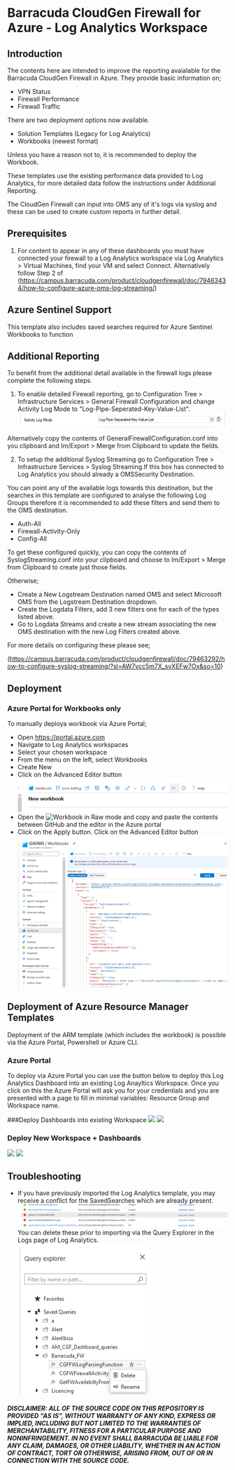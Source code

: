 # Barracuda CloudGen Firewall for Azure - Log Analytics Workspace

## Introduction
The contents here are intended to improve the reporting avaialable for the Barracuda CloudGen Firewall in Azure.  They provide basic information on;

- VPN Status
- Firewall Performance
- Firewall Traffic

There are two deployment options now available. 
 - Solution Templates (Legacy for Log Analytics)
 - Workbooks (newest format)

Unless you have a reason not to, it is recommended to deploy the Workbook. 


These templates use the existing performance data provided to Log Analytics, for more detailed data follow the instructions under Additional Reporting.

The CloudGen Firewall can input into OMS any of it's logs via syslog and these can be used to create custom reports in further detail. 

## Prerequisites

1. For content to appear in any of these dashboards you must have connected your firewall to a Log Analytics workspace via Log Analytics > Virtual Machines, find your VM and select Connect. Alternatively follow Step 2 of (https://campus.barracuda.com/product/cloudgenfirewall/doc/79463434/how-to-configure-azure-oms-log-streaming/)

## Azure Sentinel Support
This template also includes saved searches required for Azure Sentinel Workbooks to function

## Additional Reporting
To benefit from the additional detail available in the firewall logs please complete the following steps. 

1. To enable detailed Firewall reporting, go to Configuration Tree > Infrastructure Services > General Firewall Configuration and change Activity Log Mode to "Log-Pipe-Seperated-Key-Value-List". 
![Enable Firewall Activity Log](images/enableactivitylog.png)

Alternatively copy the contents of GeneralFirewallConfiguration.conf into you clipboard and Im/Export > Merge from Clipboard to update the fields.

2. To setup the additional Syslog Streaming go to Configuration Tree > Infrastructure Services > Syslog Streaming.If this box has connected to Log Analytics you should already a OMSSecurity Destination. 

You can point any of the available logs towards this destination, but the searches in this template are configured to analyse the following Log Groups therefore it is recommended to add these filters and send them to the OMS destination.
- Auth-All 
- Firewall-Activity-Only
- Config-All

To get these configured quickly, you can copy the contents of SyslogStreaming.conf into your clipboard and choose to Im/Export > Merge from Clipboard to create just those fields.

Otherwise;
* Create a New Logstream Destination named OMS and select Microsoft OMS from the Logstream Destination dropdown.
* Create the Logdata Filters, add 3 new filters one for each of the types listed above.
* Go to Logdata Streams and create a new stream associating the new OMS destination with the new Log Filters created above.

For more details on configuring these please see;

(https://campus.barracuda.com/product/cloudgenfirewall/doc/79463292/how-to-configure-syslog-streaming/?sl=AW7vcc5m7X_svXEFw7Ox&so=10)



## Deployment
### Azure Portal for Workbooks only

To manually deploya workbook via Azure Portal;

- Open https://portal.azure.com
- Navigate to Log Analytics workspaces
- Select your chosen workspace
- From the menu on the left, select Workbooks
- Create New
- Click on the Advanced Editor button ![Enable Firewall Activity Log](images/advancedcode.png)
- Open the ![Workbook](Workbook/Barracuda%20CloudGen%20Firewall.workbook) in Raw mode and copy and paste the contents between GitHub and the editor in the Azure portal
- Click on the Apply button. Click on the Advanced Editor button ![Apply](images/paste.png)

## Deployment of Azure Resource Manager Templates

Deployment of the ARM template (which includes the workbook) is possible via the Azure Portal, Powershell or Azure CLI. 

### Azure Portal

To deploy via Azure Portal you can use the button below to deploy this Log Analytics Dashboard into an existing Log Anayltics Workspace. Once you click on this the Azure Portal will ask you for your credentials and you are presented with a page to fill in minimal variables: Resource Group and Workspace name.

###Deploy Dashboards into existing Workspace
<a href="https://portal.azure.com/#create/Microsoft.Template/uri/https%3A%2F%2Fraw.githubusercontent.com%2Fbarracudanetworks%2Fngf-azure-templates%2Fmaster%2FCGF-LogAnalytics-Dashboard%2F%2Fazuredeploy_existing_workspace.json" target="_blank"><img src="http://azuredeploy.net/deploybutton.png"/></a>
<a href="http://armviz.io/#/?load=https%3A%2F%2Fraw.githubusercontent.com%2Fbarracudanetworks%2Fngf-azure-templates%2Fmaster%2FCGF-LogAnalytics-Dashboard%2F%2Fazuredeploy_existing_workspace.json" target="_blank">
    <img src="http://armviz.io/visualizebutton.png"/>
</a>
### Deploy New Workspace + Dashboards
<a href="https://portal.azure.com/#create/Microsoft.Template/uri/https%3A%2F%2Fraw.githubusercontent.com%2Fbarracudanetworks%2Fngf-azure-templates%2Fmaster%2FCGF-LogAnalytics-Dashboard%2F%2Fazuredeploy.json" target="_blank"><img src="http://azuredeploy.net/deploybutton.png"/></a>
<a href="http://armviz.io/#/?load=https%3A%2F%2Fraw.githubusercontent.com%2Fbarracudanetworks%2Fngf-azure-templates%2Fmaster%2FCGF-LogAnalytics-Dashboard%2F%2Fazuredeploy.json" target="_blank">
    <img src="http://armviz.io/visualizebutton.png"/>
</a>
 
## Troubleshooting

- If you have previously imported the Log Analytics template, you may receive a conflict for the SavedSearches which are already present. ![Example Error 1](images/exampleerror1.png) You can delete these prior to importing via the Query Explorer in the Logs page of Log Analytics.  ![Apply](images/savedsearches.png)



##### DISCLAIMER: ALL OF THE SOURCE CODE ON THIS REPOSITORY IS PROVIDED "AS IS", WITHOUT WARRANTY OF ANY KIND, EXPRESS OR IMPLIED, INCLUDING BUT NOT LIMITED TO THE WARRANTIES OF MERCHANTABILITY, FITNESS FOR A PARTICULAR PURPOSE AND NONINFRINGEMENT. IN NO EVENT SHALL BARRACUDA BE LIABLE FOR ANY CLAIM, DAMAGES, OR OTHER LIABILITY, WHETHER IN AN ACTION OF CONTRACT, TORT OR OTHERWISE, ARISING FROM, OUT OF OR IN CONNECTION WITH THE SOURCE CODE. #####
